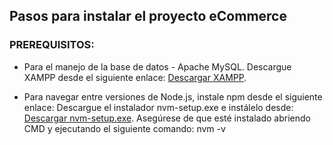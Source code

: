 ## Pasos para instalar el proyecto eCommerce

### PREREQUISITOS:
- Para el manejo de la base de datos - Apache MySQL.
  Descargue XAMPP desde el siguiente enlace: [Descargar XAMPP](https://sourceforge.net/projects/xampp/files/XAMPP%20Windows/8.0.28/xampp-windows-x64-8.0.28-0-VS16-installer.exe/download).

- Para navegar entre versiones de Node.js, instale npm desde el siguiente enlace:
  Descargue el instalador nvm-setup.exe e instálelo desde: [Descargar nvm-setup.exe](https://github.com/coreybutler/nvm-windows/releases).
  Asegúrese de que esté instalado abriendo CMD y ejecutando el siguiente comando:
nvm -v
